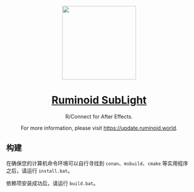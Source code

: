 <div align="center">

<a href="https://update.ruminoid.world"><img src="https://vbox.moe/Icons/Icons/HeavyWork/HeavyWork.Colored.Transparent.png" width="200px"></a>

<h1><a href="https://update.ruminoid.world">Ruminoid SubLight</a></h1>

<p>R/Connect for After Effects.</p>

<p>For more information, please visit <a href="https://update.ruminoid.world">https://update.ruminoid.world</a>.</p>

</div>

## 构建

在确保您的计算机命令环境可以自行寻找到 `conan`、`msbuild`、`cmake` 等实用程序之后，请运行 `install.bat`。

依赖项安装成功后，请运行 `build.bat`。
